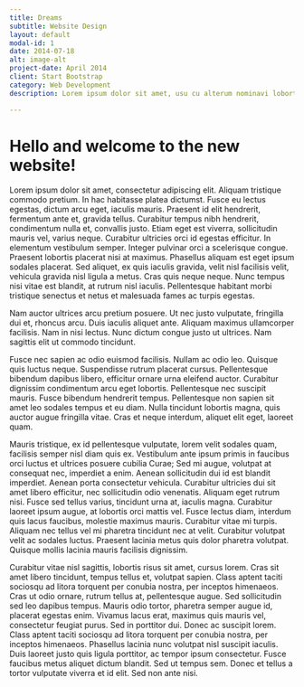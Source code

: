 ```yaml
---
title: Dreams
subtitle: Website Design
layout: default
modal-id: 1
date: 2014-07-18
alt: image-alt
project-date: April 2014
client: Start Bootstrap
category: Web Development
description: Lorem ipsum dolor sit amet, usu cu alterum nominavi lobortis. At duo novum diceret. Tantas apeirian vix et, usu sanctus postulant inciderint ut, populo diceret necessitatibus in vim. Cu eum dicam feugiat noluisse.

---
```


<h1>Hello and welcome to the new website!</h1>

Lorem ipsum dolor sit amet, consectetur adipiscing elit. Aliquam tristique commodo pretium. In hac habitasse platea dictumst. Fusce eu lectus egestas, dictum arcu eget, iaculis mauris. Praesent id elit hendrerit, fermentum ante et, gravida tellus. Curabitur tempus nibh hendrerit, condimentum nulla et, convallis justo. Etiam eget est viverra, sollicitudin mauris vel, varius neque. Curabitur ultricies orci id egestas efficitur. In elementum vestibulum semper. Integer pulvinar orci a scelerisque congue. Praesent lobortis placerat nisi at maximus. Phasellus aliquam est eget ipsum sodales placerat. Sed aliquet, ex quis iaculis gravida, velit nisl facilisis velit, vehicula gravida nisl ligula a metus. Cras quis neque neque. Nunc tempus nisi vitae est blandit, at rutrum nisl iaculis. Pellentesque habitant morbi tristique senectus et netus et malesuada fames ac turpis egestas.

Nam auctor ultrices arcu pretium posuere. Ut nec justo vulputate, fringilla dui et, rhoncus arcu. Duis iaculis aliquet ante. Aliquam maximus ullamcorper facilisis. Nam in nisi lectus. Nunc dictum congue justo ut ultrices. Nam sagittis elit ut commodo tincidunt.

Fusce nec sapien ac odio euismod facilisis. Nullam ac odio leo. Quisque quis luctus neque. Suspendisse rutrum placerat cursus. Pellentesque bibendum dapibus libero, efficitur ornare urna eleifend auctor. Curabitur dignissim condimentum arcu eget lobortis. Pellentesque nec suscipit mauris. Fusce bibendum hendrerit tempus. Pellentesque non sapien sit amet leo sodales tempus et eu diam. Nulla tincidunt lobortis magna, quis auctor augue fringilla vitae. Cras et neque interdum, aliquet elit eget, laoreet quam.

Mauris tristique, ex id pellentesque vulputate, lorem velit sodales quam, facilisis semper nisl diam quis ex. Vestibulum ante ipsum primis in faucibus orci luctus et ultrices posuere cubilia Curae; Sed mi augue, volutpat at consequat nec, imperdiet a enim. Aenean sollicitudin dui id est blandit imperdiet. Aenean porta consectetur vehicula. Curabitur ultricies dui sit amet libero efficitur, nec sollicitudin odio venenatis. Aliquam eget rutrum nisi. Fusce sed tellus varius, tincidunt urna at, iaculis magna. Curabitur laoreet ipsum augue, at lobortis orci mattis vel. Fusce lectus diam, interdum quis lacus faucibus, molestie maximus mauris. Curabitur vitae mi turpis. Aliquam nec tellus vel mi pharetra tincidunt nec at velit. Curabitur volutpat velit ac sodales luctus. Praesent lacinia metus quis dolor pharetra volutpat. Quisque mollis lacinia mauris facilisis dignissim.

Curabitur vitae nisl sagittis, lobortis risus sit amet, cursus lorem. Cras sit amet libero tincidunt, tempus tellus et, volutpat sapien. Class aptent taciti sociosqu ad litora torquent per conubia nostra, per inceptos himenaeos. Cras ut odio ornare, rutrum tellus at, pellentesque augue. Sed sollicitudin sed leo dapibus tempus. Mauris odio tortor, pharetra semper augue id, placerat egestas enim. Vivamus lacus erat, maximus quis mauris vel, consectetur feugiat purus. Sed in porttitor dui. Donec ac suscipit lorem. Class aptent taciti sociosqu ad litora torquent per conubia nostra, per inceptos himenaeos. Phasellus lacinia nunc volutpat nisl suscipit iaculis. Duis laoreet justo quis ligula porttitor, ac tempor ipsum consectetur. Fusce faucibus metus aliquet dictum blandit. Sed ut tempus sem. Donec et tellus a tortor vulputate viverra et id elit. Sed non ante nisi.
